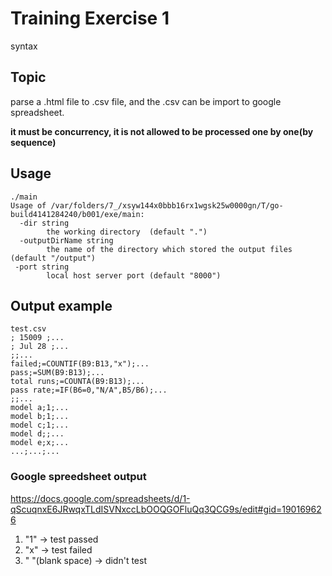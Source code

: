 # Training Exercise 1

syntax

## Topic
parse a .html file to .csv file, and the .csv can be import to google spreadsheet.<p>
**it must be concurrency, it is not allowed to be processed one by one(by sequence)**

## Usage
````
./main
Usage of /var/folders/7_/xsyw144x0bbb16rx1wgsk25w0000gn/T/go-build4141284240/b001/exe/main:
  -dir string
        the working directory  (default ".")
  -outputDirName string
        the name of the directory which stored the output files (default "/output")                                                                            
 -port string 
        local host server port (default "8000")
`````

## Output example
`````
test.csv
; 15009 ;...
; Jul 28 ;...
;;...
failed;=COUNTIF(B9:B13,"x");...
pass;=SUM(B9:B13);...
total runs;=COUNTA(B9:B13);...
pass rate;=IF(B6=0,"N/A",B5/B6);...
;;...
model a;1;...
model b;1;...
model c;1;...
model d;;...
model e;x;...
...;...;...
``````

### Google spreedsheet output
https://docs.google.com/spreadsheets/d/1-qScuqnxE6JRwqxTLdISVNxccLbOOQGOFluQq3QCG9s/edit#gid=190169626

1. "1" -> test passed
2. "x" -> test failed
3. " "(blank space) -> didn't test

